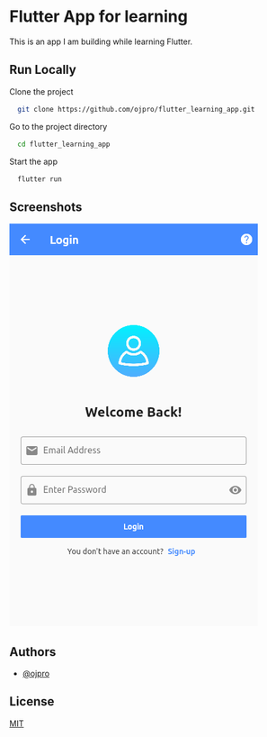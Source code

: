 # Flutter App for learning

This is an app I am building while learning Flutter.


## Run Locally

Clone the project

```bash
  git clone https://github.com/ojpro/flutter_learning_app.git
```

Go to the project directory

```bash
  cd flutter_learning_app
```

Start the app

```bash
  flutter run
```

## Screenshots

![screenshots](screenshots/Screenshot%20from%202023-02-03%2000-11-56.png)


## Authors

- [@ojpro](https://www.github.com/ojpro)


## License

[MIT](https://choosealicense.com/licenses/mit/)

